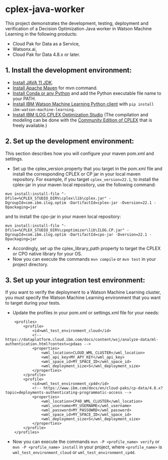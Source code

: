 # cplex-java-worker

This project demonstrates the development, testing, deployment and verification of a Decision Optimization Java worker in Watson Machine Learning in the following products:
* Cloud Pak for Data as a Service,
* Watsonx.ai,
* Cloud Pak for Data 4.8.x or later.

## 1. Install the development environment:
  - [Install JAVA 11 JDK](https://developer.ibm.com/languages/java/semeru-runtimes/downloads).
  - [Install Apache Maven](https://maven.apache.org/install.html) for mvn command.
  - [Install Conda or any Python](https://docs.conda.io/projects/conda/en/latest/user-guide/install/index.html) and add the Python executable file name to your PATH.
  - [Install IBM Watson Machine Learning Python client](https://ibm.github.io/watson-machine-learning-sdk/install.html) with `pip install ibm-watson-machine-learning`.
  - [Install IBM ILOG CPLEX Optimization Studio](https://www.ibm.com/products/ilog-cplex-optimization-studio) (The compilation and modeling can be done with the [Community Edition of CPLEX](https://www.ibm.com/account/reg/us-en/signup?formid=urx-20028) that is freely available.)

## 2. Set up the development environment:
This section describes how you will configure your maven pom.xml and settings.
-  Set up the cplex_version property that you target in the pom.xml file and install the corresponding CPLEX or CP jar in your local maven repository. For example, if you target `cplex_version=22.1`, to install the cplex-jar in your maven local repository, use the following command: 
```
mvn install:install-file "-Dfile=%CPLEX_STUDIO_DIR%\cplex\lib\cplex.jar" -DgroupId=com.ibm.ilog.optim -DartifactId=cplex-jar -Dversion=22.1 -Dpackaging=jar
```
and to install the cpo-jar in your maven local repository:
```
mvn install:install-file "-Dfile=%CPLEX_STUDIO_DIR%\cpoptimizer\lib\ILOG.CP.jar" -DgroupId=com.ibm.ilog.optim -DartifactId=cpo-jar -Dversion=22.1 -Dpackaging=jar
```
  - Accordingly, set up the cplex_library_path property to target the CPLEX or CPO native library for your OS.
  - Now you can execute the commands `mvn compile` or `mvn test` in your project directory.

## 3. Set up your integration test environment:
If you want to verify the deployment to a Watson Machine Learning cluster, you must specify the Watson Machine Learning environment that you want to target during your tests.
  - Update the profiles in your pom.xml or settings.xml file for your needs:
```
	<profiles>
		<profile>
			<id>wml_test_environment_cloud</id>
			<!-- https://dataplatform.cloud.ibm.com/docs/content/wsj/analyze-data/ml-authentication.html?context=cpdaas -->
			<properties>
				<wml_location>CLOUD_WML_CLUSTER</wml_location>
				<wml_api_key>MY_APY_KEY</wml_api_key>
				<wml_space_id>MY_SPACE_ID</wml_space_id>
				<wml_deployment_size>S</wml_deployment_size>
			</properties>
		</profile>
		<profile>
			<id>wml_test_environment_cp4d</id>
			<!-- https://www.ibm.com/docs/en/cloud-paks/cp-data/4.8.x?topic=deployments-authenticating-programmatic-access -->
			<properties>
				<wml_location>CP4D_WML_CLUSTER</wml_location>
				<wml_username>MY_USERNAME</wml_username>
				<wml_password>MY_PASSOWRD</wml_password>
				<wml_space_id>MY_SPACE_ID</wml_space_id>
				<wml_deployment_size>S</wml_deployment_size>
			</properties>
		</profile>
	</profiles>
 ```
  - Now you can execute the commands `mvn -P <profile_name> verify` or `mvn -P <profile_name> install` in your project, where `<profile_name>` is `wml_test_environment_cloud` or `wml_test_environment_cp4d`.
 

 
